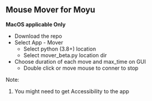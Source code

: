 ## Mouse Mover for Moyu

__MacOS applicable Only__

* Download the repo
* Select App - Mover
  * Select python (3.8+) location
  * Select mover_beta.py location dir
* Choose duration of each move and max_time on GUI
  * Double click or move mouse to conner to stop


Note:
1. You might need to get Accessibility to the app